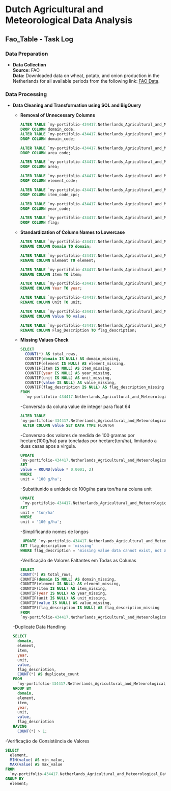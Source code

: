 # Dutch Agricultural and Meteorological Data Analysis

## Fao_Table - Task Log

### Data Preparation

- **Data Collection**  
  **Source:** FAO  
  **Data:** Downloaded data on wheat, potato, and onion production in the Netherlands for all available periods from the following link: [FAO Data](https://www.fao.org/faostat/en/#data/QCL).

### Data Processing

- **Data Cleaning and Transformation using SQL and BigQuery**

  - **Removal of Unnecessary Columns**
    ```sql
    ALTER TABLE `my-portifolio-434417.Netherlands_Agricultural_and_Meteorological_Data.fao_table`
    DROP COLUMN domain_code;
    ALTER TABLE `my-portifolio-434417.Netherlands_Agricultural_and_Meteorological_Data.fao_table`
    DROP COLUMN domain_code;

    ALTER TABLE `my-portifolio-434417.Netherlands_Agricultural_and_Meteorological_Data.fao_table`
    DROP COLUMN area_code;

    ALTER TABLE `my-portifolio-434417.Netherlands_Agricultural_and_Meteorological_Data.fao_table`
    DROP COLUMN area;

    ALTER TABLE `my-portifolio-434417.Netherlands_Agricultural_and_Meteorological_Data.fao_table`
    DROP COLUMN element_code;

    ALTER TABLE `my-portifolio-434417.Netherlands_Agricultural_and_Meteorological_Data.fao_table`
    DROP COLUMN item_code_cpc;

    ALTER TABLE `my-portifolio-434417.Netherlands_Agricultural_and_Meteorological_Data.fao_table`
    DROP COLUMN year_code;

    ALTER TABLE `my-portifolio-434417.Netherlands_Agricultural_and_Meteorological_Data.fao_table`
    DROP COLUMN flag;
    ```

  - **Standardization of Column Names to Lowercase**
    ```sql
    ALTER TABLE `my-portifolio-434417.Netherlands_Agricultural_and_Meteorological_Data.fao_table`
    RENAME COLUMN Domain TO domain;

    ALTER TABLE `my-portifolio-434417.Netherlands_Agricultural_and_Meteorological_Data.fao_table`
    RENAME COLUMN Element TO element;

    ALTER TABLE `my-portifolio-434417.Netherlands_Agricultural_and_Meteorological_Data.fao_table`
    RENAME COLUMN Item TO item;

    ALTER TABLE `my-portifolio-434417.Netherlands_Agricultural_and_Meteorological_Data.fao_table`
    RENAME COLUMN Year TO year;

    ALTER TABLE `my-portifolio-434417.Netherlands_Agricultural_and_Meteorological_Data.fao_table`
    RENAME COLUMN Unit TO unit;

    ALTER TABLE `my-portifolio-434417.Netherlands_Agricultural_and_Meteorological_Data.fao_table`
    RENAME COLUMN Value TO value;

    ALTER TABLE `my-portifolio-434417.Netherlands_Agricultural_and_Meteorological_Data.fao_table`
    RENAME COLUMN Flag_Description TO flag_description;
    ```

  - **Missing Values Check**
    ```sql
    SELECT
      COUNT(*) AS total_rows,
      COUNTIF(domain IS NULL) AS domain_missing,
      COUNTIF(element IS NULL) AS element_missing,
      COUNTIF(item IS NULL) AS item_missing,
      COUNTIF(year IS NULL) AS year_missing,
      COUNTIF(unit IS NULL) AS unit_missing,
      COUNTIF(value IS NULL) AS value_missing,
      COUNTIF(flag_description IS NULL) AS flag_description_missing
    FROM
      `my-portifolio-434417.Netherlands_Agricultural_and_Meteorological_Data.fao_table`;
    ```
    -Conversão da coluna value de integer para float 64
    ```sql
    ALTER TABLE 
    `my-portifolio-434417.Netherlands_Agricultural_and_Meteorological_Data.fao_table`
     ALTER COLUMN value SET DATA TYPE FLOAT64
     ```
    -Conversao dos valores de medida de 100 gramas por hectare(100g/ha)  para toneladas por hectare(ton/ha), limitando a duas casas apos a virgula.
    ```sql
    UPDATE 
    `my-portifolio-434417.Netherlands_Agricultural_and_Meteorological_Data.fao_table`
    SET 
    value = ROUND(value * 0.0001, 2)
    WHERE 
    unit = '100 g/ha';
    ```
    -Substitunido a unidade de 100g/ha para ton/ha na coluna unit
    ```sql
    UPDATE 
     `my-portifolio-434417.Netherlands_Agricultural_and_Meteorological_Data.fao_table`
    SET 
    unit = 'ton/ha'
    WHERE 
    unit = '100 g/ha';
    ```
    -Simplificando nomes de longos
    ```sql
     UPDATE `my-portifolio-434417.Netherlands_Agricultural_and_Meteorological_Data.fao_table`
    SET flag_description = 'missing'
    WHERE flag_description = 'missing value data cannot exist, not applicable';
    ```

    -Verificação de Valores Faltantes em Todas as Colunas
    ```sql
    SELECT
    COUNT(*) AS total_rows,
    COUNTIF(domain IS NULL) AS domain_missing,
    COUNTIF(element IS NULL) AS element_missing,
    COUNTIF(item IS NULL) AS item_missing,
    COUNTIF(year IS NULL) AS year_missing,
    COUNTIF(unit IS NULL) AS unit_missing,
    COUNTIF(value IS NULL) AS value_missing,
    COUNTIF(flag_description IS NULL) AS flag_description_missing
    FROM
    `my-portifolio-434417.Netherlands_Agricultural_and_Meteorological_Data.fao_table`;
     ```
   -Duplicate Data Handling
    ```sql
    SELECT
      domain,
      element,
      item,
      year,
      unit,
      value,
      flag_description,
      COUNT(*) AS duplicate_count
    FROM
      `my-portifolio-434417.Netherlands_Agricultural_and_Meteorological_Data.fao_table`
    GROUP BY
      domain,
      element,
      item,
      year,
      unit,
      value,
      flag_description
    HAVING
      COUNT(*) > 1;
    ```
-Verificação de Consistência de Valores
```sql
SELECT
  element,
  MIN(value) AS min_value,
  MAX(value) AS max_value
FROM
  `my-portifolio-434417.Netherlands_Agricultural_and_Meteorological_Data.fao_table`
GROUP BY
  element;
```


